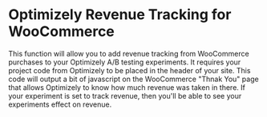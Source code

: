 Optimizely Revenue Tracking for WooCommerce
=======================================

This function will allow you to add revenue tracking from WooCommerce purchases to your Optimizely A/B testing experiments.  It requires your project code from Optimizely to be placed in the header of your site.  This code will output a bit of javascript on the WooCommerce "Thnak You" page that allows Optimizely to know how much revenue was taken in there.  If your experiment is set to track revenue, then you'll be able to see your experiments effect on revenue.

